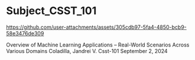 # Subject_CSST_101



https://github.com/user-attachments/assets/305cdb97-5fa4-4850-bcb9-58e3476de309



Overview of Machine Learning Applications – Real-World Scenarios Across Various Domains
Coladilla, Jandrei V.
Csst-101
September 2, 2024


